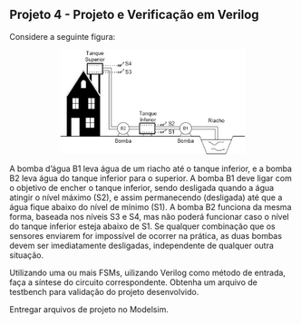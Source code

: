 ## Projeto 4 - Projeto e Verificação em Verilog

Considere a seguinte figura:

<p align="center">
  <img src="image.png" width="65%">
</p>

A bomba d’água B1 leva água de um riacho até o tanque inferior, e a bomba B2 leva água do tanque inferior para o superior. A bomba B1 deve ligar com o objetivo de encher o tanque inferior, sendo desligada quando a água atingir o nı́vel máximo (S2), e assim permanecendo (desligada) até que a água fique abaixo do nı́vel de mı́nimo (S1). A bomba B2 funciona da mesma forma, baseada nos nı́veis S3 e S4, mas não poderá funcionar caso o nı́vel do tanque inferior esteja abaixo de S1. Se qualquer combinação que os sensores enviarem for impossı́vel de ocorrer na prática, as duas bombas devem ser imediatamente desligadas, independente de qualquer outra situação.

Utilizando uma ou mais FSMs, uilizando Verilog como método de entrada, faça a sı́ntese do circuito correspondente. Obtenha um arquivo de testbench para validação do projeto desenvolvido.

Entregar arquivos de projeto no Modelsim.
